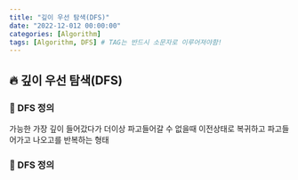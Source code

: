 ```yaml
---
title: "깊이 우선 탐색(DFS)"
date: "2022-12-012 00:00:00"
categories: [Algorithm]
tags: [Algorithm, DFS] # TAG는 반드시 소문자로 이루어져야함!
---
```


## 🔥 깊이 우선 탐색(DFS)

### 🐛 DFS 정의

가능한 가장 깊이 들어갔다가 더이상 파고들어갈 수 없을때 이전상태로 복귀하고 파고들어가고 나오고를 반복하는 형태

### 🐛 DFS 정의
